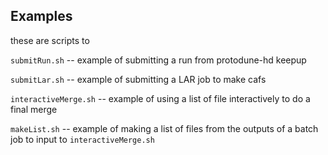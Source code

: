 ## Examples

these are scripts to 

`submitRun.sh` -- example of submitting a run from protodune-hd keepup

`submitLar.sh` -- example of submitting a LAR job to make cafs

`interactiveMerge.sh` -- example of using a list of file interactively to do a final merge

`makeList.sh` -- example of making a list of files from the outputs of a batch job to input to `interactiveMerge.sh`


